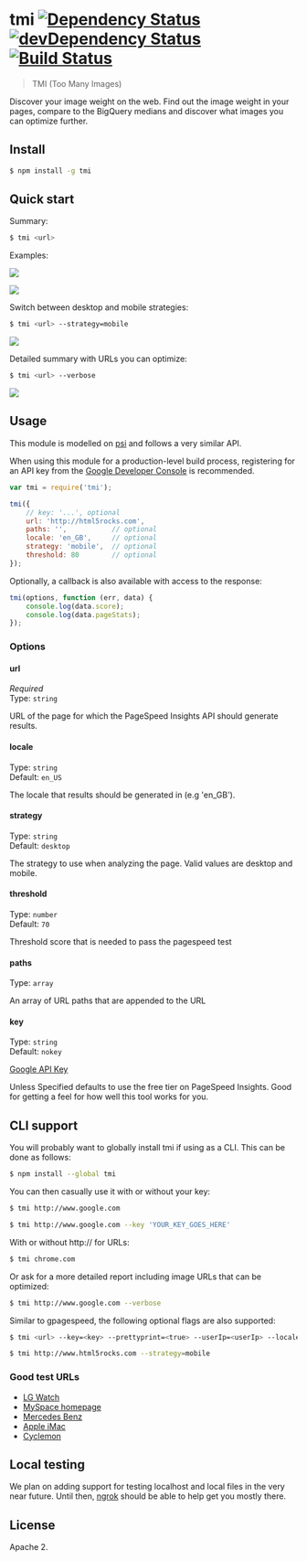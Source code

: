 # tmi [![Dependency Status](https://david-dm.org/addyosmani/tmi.svg)](https://david-dm.org/addyosmani/tmi) [![devDependency Status](https://david-dm.org/addyosmani/tmi/dev-status.svg)](https://david-dm.org/addyosmani/tmi#info=devDependencies) [![Build Status](https://travis-ci.org/addyosmani/tmi.svg?branch=master)](https://travis-ci.org/addyosmani/tmi)

> TMI (Too Many Images)

Discover your image weight on the web. Find out the image weight in your pages, compare to the BigQuery medians and discover what images you can optimize further. 


## Install

```sh
$ npm install -g tmi
```

## Quick start

Summary:

```sh
$ tmi <url>
```

Examples:

![](http://i.imgur.com/zY9lPNW.jpeg)

![](http://i.imgur.com/n7Pg4rI.jpeg)

Switch between desktop and mobile strategies:

```sh
$ tmi <url> --strategy=mobile
```

![](http://i.imgur.com/BofpZJo.jpeg)

Detailed summary with URLs you can optimize:

```sh
$ tmi <url> --verbose
```

![](http://i.imgur.com/lFFOdhX.jpeg)


## Usage

This module is modelled on [psi](http://github.com/addyosmani/psi) and follows a very similar API.

When using this module for a production-level build process, registering for an API key from the [Google Developer Console](https://developers.google.com/speed/docs/insights/v1/getting_started#auth) is recommended.

```js
var tmi = require('tmi');

tmi({
	// key: '...', optional
	url: 'http://html5rocks.com',
	paths: '',           // optional
	locale: 'en_GB',     // optional
	strategy: 'mobile',  // optional
	threshold: 80        // optional
});
```

Optionally, a callback is also available with access to the response:

```js
tmi(options, function (err, data) {
	console.log(data.score);
	console.log(data.pageStats);
});
```

### Options

#### url

*Required*  
Type: `string`

URL of the page for which the PageSpeed Insights API should generate results.

#### locale

Type: `string`  
Default: `en_US`

The locale that results should be generated in (e.g 'en_GB').

#### strategy

Type: `string`  
Default: `desktop`

The strategy to use when analyzing the page. Valid values are desktop and mobile.

#### threshold

Type: `number`  
Default: `70`

Threshold score that is needed to pass the pagespeed test

#### paths

Type: `array`

An array of URL paths that are appended to the URL

#### key

Type: `string`  
Default: `nokey`

[Google API Key](https://code.google.com/apis/console/)

Unless Specified defaults to use the free tier on PageSpeed Insights. Good for getting a feel for how well this tool works for you.


## CLI support

You will probably want to globally install tmi if using as a CLI. This can be done as follows:

```sh
$ npm install --global tmi
```

You can then casually use it with or without your key:

```sh
$ tmi http://www.google.com
```

```sh
$ tmi http://www.google.com --key 'YOUR_KEY_GOES_HERE'
```

With or without http:// for URLs:

```sh
$ tmi chrome.com
```

Or ask for a more detailed report including image URLs that can be optimized:

```sh
$ tmi http://www.google.com --verbose
```

Similar to gpagespeed, the following optional flags are also supported:

```sh
$ tmi <url> --key=<key> --prettyprint=<true> --userIp=<userIp> --locale=<locale> --strategy=<desktop|mobile>
```

```sh
$ tmi http://www.html5rocks.com --strategy=mobile
```

### Good test URLs

* [LG Watch](http://www.lg.com/global/gwatch/index.html)
* [MySpace homepage](http://myspace.com)
* [Mercedes Benz](https://www.mercedes-benz.com/)
* [Apple iMac](http://www.apple.com/imac/)
* [Cyclemon](http://www.cyclemon.com/)

## Local testing

We plan on adding support for testing localhost and local files in the
very near future. Until then, [ngrok](https://ngrok.com/) should be able
to help get you mostly there.

## License

Apache 2.
